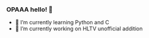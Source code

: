 ### OPAAA hello! 👋


- 🌱 I’m currently learning Python and C
- 🔭 I’m currently working on HLTV unofficial addition
<!--
**omixyy/Omixyy** is a ✨ _special_ ✨ repository because its `README.md` (this file) appears on your GitHub profile.

Here are some ideas to get you started:


- 👯 I’m looking to collaborate on ...
- 🤔 I’m looking for help with ...
- 💬 Ask me about ...
- 📫 How to reach me: ...
- 😄 Pronouns: ...
- ⚡ Fun fact: ...
-->
